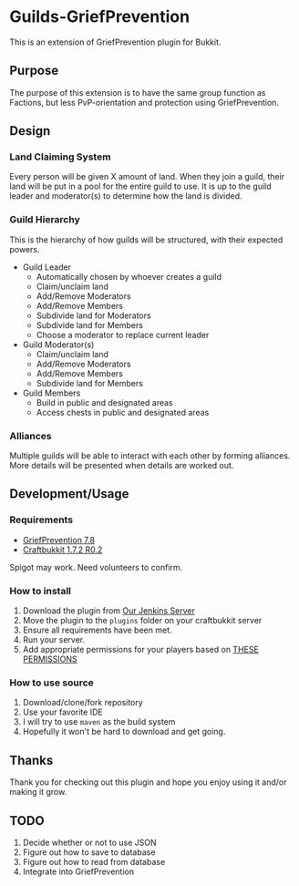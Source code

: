 # Guilds-GriefPrevention

This is an extension of GriefPrevention plugin for Bukkit.

## Purpose

The purpose of this extension is to have the same group function as Factions, but less PvP-orientation and protection using GriefPrevention.

## Design

### Land Claiming System

Every person will be given X amount of land.
When they join a guild, their land will be put in a pool for the entire guild to use.
It is up to the guild leader and moderator(s) to determine how the land is divided.

### Guild Hierarchy

This is the hierarchy of how guilds will be structured, with their expected powers.

- Guild Leader
    - Automatically chosen by whoever creates a guild
    - Claim/unclaim land
    - Add/Remove Moderators
    - Add/Remove Members
    - Subdivide land for Moderators
    - Subdivide land for Members
    - Choose a moderator to replace current leader
- Guild Moderator(s)
    - Claim/unclaim land
    - Add/Remove Moderators
    - Add/Remove Members
    - Subdivide land for Members
- Guild Members
    - Build in public and designated areas
    - Access chests in public and designated areas

### Alliances

Multiple guilds will be able to interact with each other by forming alliances.
More details will be presented when details are worked out.

## Development/Usage

### Requirements

- [GriefPrevention 7.8](http://dev.bukkit.org/bukkit-plugins/grief-prevention/)
- [Craftbukkit 1.7.2 R0.2](http://dl.bukkit.org/)

Spigot may work.
Need volunteers to confirm.

### How to install

1. Download the plugin from [Our Jenkins Server](http://ci.pjbollinger.com/job/Guilds-GriefPrevention/Guilds-GriefPrevention$Guilds-GriefPrevention/)
2. Move the plugin to the ```plugins``` folder on your craftbukkit server
3. Ensure all requirements have been met.
4. Run your server.
5. Add appropriate permissions for your players based on [THESE PERMISSIONS]()

### How to use source

1. Download/clone/fork repository
2. Use your favorite IDE
3. I will try to use ```maven``` as the build system
4. Hopefully it won't be hard to download and get going.

## Thanks

Thank you for checking out this plugin and hope you enjoy using it and/or making it grow.

## TODO

1. Decide whether or not to use JSON
2. Figure out how to save to database
3. Figure out how to read from database
4. Integrate into GriefPrevention

